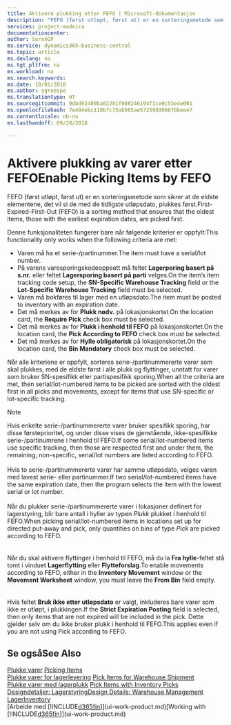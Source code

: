 ```yaml
---
title: Aktivere plukking etter FEFO | Microsoft-dokumentasjon
description: "FEFO (først utløpt, først ut) er en sorteringsmetode som sikrer at de eldste elementene, det vil si de med de tidligste utløpsdato, plukkes først."
services: project-madeira
documentationcenter: 
author: SorenGP
ms.service: dynamics365-business-central
ms.topic: article
ms.devlang: na
ms.tgt_pltfrm: na
ms.workload: na
ms.search.keywords: 
ms.date: 10/01/2018
ms.author: sgroespe
ms.translationtype: HT
ms.sourcegitcommit: 9dbd92409ba02281f008246194f3ce0c53e4e001
ms.openlocfilehash: 7e494ebc118b7c75ab565ae57259030987bbeee7
ms.contentlocale: nb-no
ms.lasthandoff: 09/28/2018

---
```

# <a name="enable-picking-items-by-fefo"></a><span data-ttu-id="68d69-103">Aktivere plukking av varer etter FEFO</span><span class="sxs-lookup"><span data-stu-id="68d69-103">Enable Picking Items by FEFO</span></span>
<span data-ttu-id="68d69-104">FEFO (først utløpt, først ut) er en sorteringsmetode som sikrer at de eldste elementene, det vil si de med de tidligste utløpsdato, plukkes først.</span><span class="sxs-lookup"><span data-stu-id="68d69-104">First-Expired-First-Out (FEFO) is a sorting method that ensures that the oldest items, those with the earliest expiration dates, are picked first.</span></span>  

 <span data-ttu-id="68d69-105">Denne funksjonaliteten fungerer bare når følgende kriterier er oppfylt:</span><span class="sxs-lookup"><span data-stu-id="68d69-105">This functionality only works when the following criteria are met:</span></span>  

-   <span data-ttu-id="68d69-106">Varen må ha et serie-/partinummer.</span><span class="sxs-lookup"><span data-stu-id="68d69-106">The item must have a serial/lot number.</span></span>  
-   <span data-ttu-id="68d69-107">På varens varesporingskodeoppsett må feltet **Lagerporing basert på s.nr.** eller feltet **Lagersporing basert på parti** velges.</span><span class="sxs-lookup"><span data-stu-id="68d69-107">On the item’s item tracking code setup, the **SN-Specific Warehouse Tracking** field or the **Lot-Specific Warehouse Tracking** field must be selected.</span></span>  
-   <span data-ttu-id="68d69-108">Varen må bokføres til lager med en utløpsdato.</span><span class="sxs-lookup"><span data-stu-id="68d69-108">The item must be posted to inventory with an expiration date.</span></span>  
-   <span data-ttu-id="68d69-109">Det må merkes av for **Plukk nødv.** på lokasjonskortet.</span><span class="sxs-lookup"><span data-stu-id="68d69-109">On the location card, the **Require Pick** check box must be selected.</span></span>  
-   <span data-ttu-id="68d69-110">Det må merkes av for **Plukk i henhold til FEFO** på lokasjonskortet.</span><span class="sxs-lookup"><span data-stu-id="68d69-110">On the location card, the **Pick According to FEFO** check box must be selected.</span></span>  
-   <span data-ttu-id="68d69-111">Det må merkes av for **Hylle obligatorisk** på lokasjonskortet.</span><span class="sxs-lookup"><span data-stu-id="68d69-111">On the location card, the **Bin Mandatory** check box must be selected.</span></span>  

 <span data-ttu-id="68d69-112">Når alle kriteriene er oppfylt, sorteres serie-/partinummererte varer som skal plukkes, med de eldste først i alle plukk og flyttinger, unntatt for varer som bruker SN-spesifikk eller partispesifikk sporing.</span><span class="sxs-lookup"><span data-stu-id="68d69-112">When all the criteria are met, then serial/lot-numbered items to be picked are sorted with the oldest first in all picks and movements, except for items that use SN-specific or lot-specific tracking.</span></span>  

> [!NOTE]  
> <span data-ttu-id="68d69-113">Hvis enkelte serie-/partinummererte varer bruker spesifikk sporing, har disse førsteprioritet, og under disse vises de gjenstående, ikke-spesifikke serie-/partinumrene i henhold til FEFO.</span><span class="sxs-lookup"><span data-stu-id="68d69-113">If some serial/lot-numbered items use specific tracking, then those are respected first and under them, the remaining, non-specific, serial/lot numbers are listed according to FEFO.</span></span>
<br /><br />
<span data-ttu-id="68d69-114">Hvis to serie-/partinummererte varer har samme utløpsdato, velges varen med lavest serie- eller partinummer.</span><span class="sxs-lookup"><span data-stu-id="68d69-114">If two serial/lot-numbered items have the same expiration date, then the program selects the item with the lowest serial or lot number.</span></span>
<br /><br />
<span data-ttu-id="68d69-115">Når du plukker serie-/partinummererte varer i lokasjoner definert for lagerstyring, blir bare antall i hyller av typen *Plukk* plukket i henhold til FEFO.</span><span class="sxs-lookup"><span data-stu-id="68d69-115">When picking serial/lot-numbered items in locations set up for directed put-away and pick, only quantities on bins of type *Pick* are picked according to FEFO.</span></span>  
<br /><br />
<span data-ttu-id="68d69-116">Når du skal aktivere flyttinger i henhold til FEFO, må du la **Fra hylle**-feltet stå tomt i vinduet **Lagerflytting** eller **Flytteforslag**.</span><span class="sxs-lookup"><span data-stu-id="68d69-116">To enable movements according to FEFO, either in the **Inventory Movement** window or the **Movement Worksheet** window, you must leave the **From Bin** field empty.</span></span>  
<br /><br />
<span data-ttu-id="68d69-117">Hvis feltet **Bruk ikke etter utløpsdato** er valgt, inkluderes bare varer som ikke er utløpt, i plukkingen.</span><span class="sxs-lookup"><span data-stu-id="68d69-117">If the **Strict Expiration Posting** field is selected, then only items that are not expired will be included in the pick.</span></span> <span data-ttu-id="68d69-118">Dette gjelder selv om du ikke bruker plukk i henhold til FEFO.</span><span class="sxs-lookup"><span data-stu-id="68d69-118">This applies even if you are not using Pick according to FEFO.</span></span>

## <a name="see-also"></a><span data-ttu-id="68d69-119">Se også</span><span class="sxs-lookup"><span data-stu-id="68d69-119">See Also</span></span>  
<span data-ttu-id="68d69-120">[Plukke varer](warehouse-pick-items.md) </span><span class="sxs-lookup"><span data-stu-id="68d69-120">[Picking Items](warehouse-pick-items.md) </span></span>  
<span data-ttu-id="68d69-121">[Plukke varer for lagerlevering](warehouse-how-to-pick-items-for-warehouse-shipment.md) </span><span class="sxs-lookup"><span data-stu-id="68d69-121">[Pick Items for Warehouse Shipment](warehouse-how-to-pick-items-for-warehouse-shipment.md) </span></span>  
<span data-ttu-id="68d69-122">[Plukke varer med lagerplukk](warehouse-how-to-pick-items-with-inventory-picks.md) </span><span class="sxs-lookup"><span data-stu-id="68d69-122">[Pick Items with Inventory Picks](warehouse-how-to-pick-items-with-inventory-picks.md) </span></span>  
[<span data-ttu-id="68d69-123">Designdetaljer: Lagerstyring</span><span class="sxs-lookup"><span data-stu-id="68d69-123">Design Details: Warehouse Management</span></span>](design-details-warehouse-management.md)  
[<span data-ttu-id="68d69-124">Lager</span><span class="sxs-lookup"><span data-stu-id="68d69-124">Inventory</span></span>](inventory-manage-inventory.md)  
<span data-ttu-id="68d69-125">[Arbeide med [!INCLUDE[d365fin](includes/d365fin_md.md)]](ui-work-product.md)</span><span class="sxs-lookup"><span data-stu-id="68d69-125">[Working with [!INCLUDE[d365fin](includes/d365fin_md.md)]](ui-work-product.md)</span></span>

